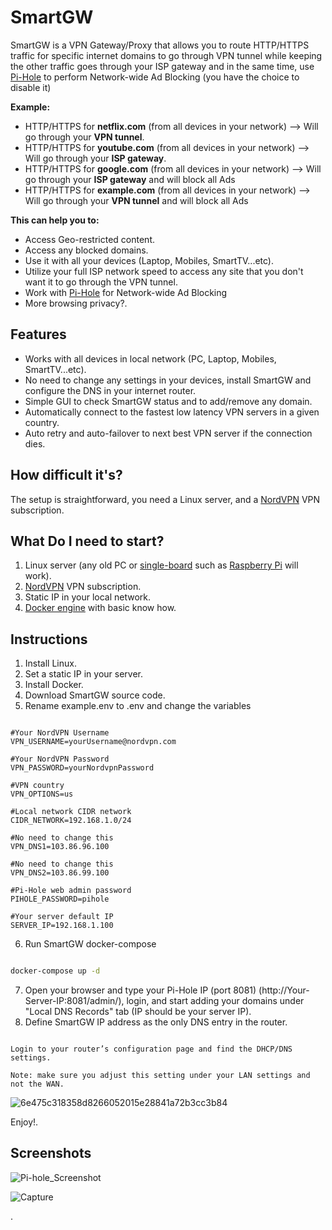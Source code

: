 # SmartGW

SmartGW is a VPN Gateway/Proxy that allows you to route HTTP/HTTPS traffic for specific internet domains to go through VPN tunnel while keeping the other traffic goes through your ISP gateway and in the same time, use [Pi-Hole](https://pi-hole.net/) to perform Network-wide Ad Blocking (you have the choice to disable it)

**Example:**
- HTTP/HTTPS for **netflix.com** (from all devices in your network) --> Will go through your **VPN tunnel**.
- HTTP/HTTPS for **youtube.com** (from all devices in your network) --> Will go through your **ISP gateway**.
- HTTP/HTTPS for **google.com** (from all devices in your network) --> Will go through your **ISP gateway** and will block all Ads
- HTTP/HTTPS for **example.com** (from all devices in your network) --> Will go through your **VPN tunnel** and will block all Ads


**This can help you to:**
- Access Geo-restricted content.
- Access any blocked domains.
- Use it with all your devices (Laptop, Mobiles, SmartTV...etc).
- Utilize your full ISP network speed to access any site that you don't want it to go through the VPN tunnel.
- Work with [Pi-Hole](https://pi-hole.net/) for Network-wide Ad Blocking
- More browsing privacy?.

## Features
* Works with all devices in local network (PC, Laptop, Mobiles, SmartTV...etc).
* No need to change any settings in your devices, install SmartGW and configure the DNS in your internet router.
* Simple GUI to check SmartGW status and to add/remove any domain.
* Automatically connect to the fastest low latency VPN servers in a given country.
* Auto retry and auto-failover to next best VPN server if the connection dies.

## How difficult it's?
The setup is straightforward, you need a Linux server, and a [NordVPN](http://nordvpn.com) VPN subscription.

## What Do I need to start?
1. Linux server (any old PC or [single-board](https://en.wikipedia.org/wiki/Single-board_computer) such as [Raspberry Pi](https://www.raspberrypi.org) will work).
2. [NordVPN](http://nordvpn.com) VPN subscription.
3. Static IP in your local network.
4. [Docker engine](https://docker.com/) with basic know how.

## Instructions
1. Install Linux.
2. Set a static IP in your server.
3. Install Docker.
4. Download SmartGW source code.
5. Rename example.env to .env and change the variables

```

#Your NordVPN Username
VPN_USERNAME=yourUsername@nordvpn.com

#Your NordVPN Password
VPN_PASSWORD=yourNordvpnPassword

#VPN country
VPN_OPTIONS=us

#Local network CIDR network
CIDR_NETWORK=192.168.1.0/24

#No need to change this
VPN_DNS1=103.86.96.100

#No need to change this
VPN_DNS2=103.86.99.100

#Pi-Hole web admin password
PIHOLE_PASSWORD=pihole

#Your server default IP
SERVER_IP=192.168.1.100

```
6. Run SmartGW docker-compose

``` bash

docker-compose up -d

```

7. Open your browser and type your Pi-Hole IP (port 8081) (http://Your-Server-IP:8081/admin/), login, and start adding your domains under "Local DNS Records" tab (IP should be your server IP).
8. Define SmartGW IP address as the only DNS entry in the router.

```

Login to your router’s configuration page and find the DHCP/DNS settings. 

Note: make sure you adjust this setting under your LAN settings and not the WAN.

```

![6e475c318358d8266052015e28841a72b3cc3b84](https://user-images.githubusercontent.com/957921/44320410-9cccc200-a44a-11e8-88fe-570d01eb2e93.png)

Enjoy!.

## Screenshots

![Pi-hole_Screenshot](https://user-images.githubusercontent.com/957921/88934822-beb35e00-d289-11ea-9486-69d61e473124.png)


![Capture](https://user-images.githubusercontent.com/957921/88934645-8e6bbf80-d289-11ea-98c6-b5d8b16a482d.PNG)

.
